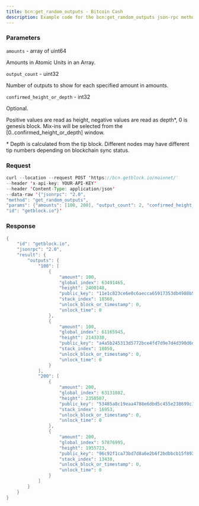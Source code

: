 ```yaml
---
title: bcn:get_random_outputs - Bitcoin Cash
description: Example code for the bcn:get_random_outputs json-rpc method. Сomplete guide on how to use bcn:get_random_outputs json-rpc in GetBlock.io Web3 documentation.
---
```


### Parameters


`amounts` - array of uint64

Amounts in Atomic Units in an Array.

`output_count` - uint32

Number of outputs to show for each specified amount in amounts.

`confirmed_height_or_depth` - int32

Optional.

Positive values are read as height, negative values are read as depth\*,
0 is genesis block. Mix-ins will be selected from the
\[0..confirmed_height_or_depth\] window.

\* Depth is calculated from the tip block. Different nodes may have
different tip numbers depending on blockchain sync status.

### Request

``` java
curl --location --request POST 'https://bcn.getblock.io/mainnet/' 
--header 'x-api-key: YOUR-API-KEY' 
--header 'Content-Type: application/json' 
--data-raw '{"jsonrpc": "2.0",
"method": "get_random_outputs",
"params": {"amounts": [100, 200], "output_count": 2, "confirmed_height_or_depth": -1},
"id": "getblock.io"}'
```

###  Response

``` java
{
    "id": "getblock.io",
    "jsonrpc": "2.0",
    "result": {
        "outputs": {
            "100": [
                {
                    "amount": 100,
                    "global_index": 63491465,
                    "height": 2400148,
                    "public_key": "11e1c823ce6e0c6aecca65917353db4988b53f91f3888ebb84c729927d929e3d",
                    "stack_index": 18560,
                    "unlock_block_or_timestamp": 0,
                    "unlock_time": 0
                },
                {
                    "amount": 100,
                    "global_index": 61165945,
                    "height": 2143330,
                    "public_key": "a4a5b245313d5772bce4fd7d9e7d4d390d6d7a42cf96a7ca2bcc5ec615ab84e9",
                    "stack_index": 18050,
                    "unlock_block_or_timestamp": 0,
                    "unlock_time": 0
                }
            ],
            "200": [
                {
                    "amount": 200,
                    "global_index": 63131082,
                    "height": 2350507,
                    "public_key": "53485a8c19eaa4788e6dbd5c455e238699c111e4e4019fb0a53fa955424e6ff1",
                    "stack_index": 16953,
                    "unlock_block_or_timestamp": 0,
                    "unlock_time": 0
                },
                {
                    "amount": 200,
                    "global_index": 57876995,
                    "height": 1955723,
                    "public_key": "96c92f1ca73bd7d8a6e2b6f2bdbbcb15f892cefb4b7c90e0baf9d8f112186e0d",
                    "stack_index": 13438,
                    "unlock_block_or_timestamp": 0,
                    "unlock_time": 0
                }
            ]
        }
    }
}
```

